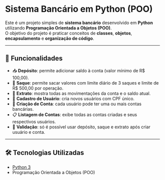 # Sistema Bancário em Python (POO)

Este é um projeto simples de **sistema bancário** desenvolvido em **Python** utilizando **Programação Orientada a Objetos (POO)**.  
O objetivo do projeto é praticar conceitos de **classes**, **objetos**, **encapsulamento** e **organização de código**.

---
## 🚀 Funcionalidades

- 📥 **Depósito**: permite adicionar saldo à conta (valor mínimo de R$ 100,00).  
- 💸 **Saque**: permite sacar valores com limite diário de 3 saques e limite de R$ 500,00 por operação.  
- 📑 **Extrato**: mostra todas as movimentações da conta e o saldo atual.  
- 👤 **Cadastro de Usuário**: cria novos usuários com CPF único.  
- 🏦 **Criação de Conta**: cada usuário pode ter uma ou mais contas bancárias.  
- 📋 **Listagem de Contas**: exibe todas as contas criadas e seus respectivos usuários.  
- 🔐 **Validação**: só é possível usar depósito, saque e extrato após criar usuário e conta.  

---

## 🛠️ Tecnologias Utilizadas

- [Python 3](https://www.python.org/)  
- Programação Orientada a Objetos (POO)  
